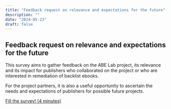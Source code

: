 ```yaml
---
title: "Feedback request on relevance and expectations for the future"
description: ""
date: "2024-05-23"
draft: false 
---
```


## Feedback request on relevance and expectations for the future

This survey aims to gather feedback on the ABE Lab project, its relevance and its impact for publishers who collaborated on the project or who are interested in remediation of backlist ebooks.

For the project partners, it is also a useful opportunity to ascertain the needs and expectations of publishers for possible future projects.

[Fill the survey! (4 minutes)](https://ec.europa.eu/eusurvey/runner/1dd0d856-be57-7129-4f09-1f2fd0a6af4f)